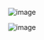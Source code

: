 ![image](https://github.com/user-attachments/assets/2256655c-df2e-45e1-98c2-7bb31658428b)

![image](https://github.com/user-attachments/assets/a6fb69dc-81b2-4bd2-a230-6ed9382a6d12)
